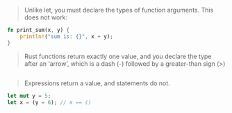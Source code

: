 > Unlike let, you must declare the types of function arguments. This does not work:

```rust
fn print_sum(x, y) {
    println!("sum is: {}", x + y);
}
```

> Rust functions return exactly one value, and you declare the type after an ‘arrow’, which is a dash (-) followed by a greater-than sign (>)

```rust

```

> Expressions return a value, and statements do not.

```rust
let mut y = 5;
let x = (y = 6); // x == ()
```
